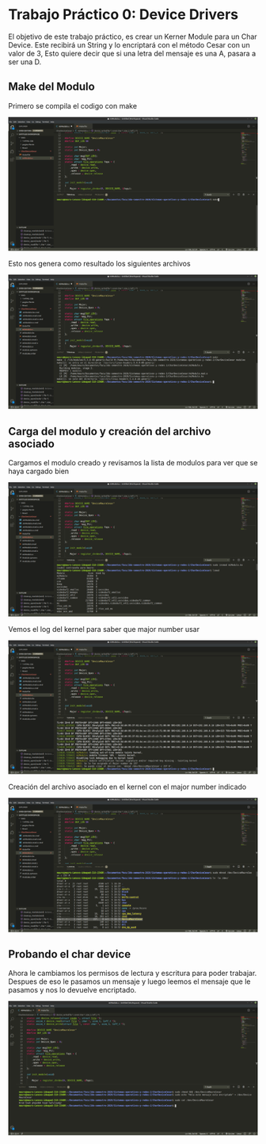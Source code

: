 # Trabajo Práctico 0: Device Drivers

El objetivo de este trabajo práctico, es crear un Kerner Module para un Char Device. Este recibirá un String y lo encriptará con el método Cesar con un valor de 3, Esto quiere decir que si una letra del mensaje es una A, pasara a ser una D.


## Make del Modulo

Primero se compila el codigo con make

![](/Imagenes%20TP0/Captura%20de%20pantalla%20de%202020-10-05%2015-19-00.png)

Esto nos genera como resultado los siguientes archivos

![](/Imagenes%20TP0/Captura%20de%20pantalla%20de%202020-10-05%2015-19-39.png)

## Carga del modulo y creación del archivo asociado

Cargamos el modulo creado y revisamos la lista de modulos para ver que se haya cargado bien

![](/Imagenes%20TP0/Captura%20de%20pantalla%20de%202020-10-05%2018-16-26.png)

Vemos el log del kernel para saber que major number usar

![](/Imagenes%20TP0/Captura%20de%20pantalla%20de%202020-10-05%2018-18-01.png)

Creación del archivo asociado en el kernel con el major number indicado

![](/Imagenes%20TP0/Captura%20de%20pantalla%20de%202020-10-05%2018-20-17.png)

## Probando el char device

Ahora le cambiamos los permisos de lectura y escritura para poder trabajar. Despues de eso le pasamos un mensaje y luego leemos el mensaje que le pasamos y nos lo devuelve encriptado.

![](/Imagenes%20TP0/Captura%20de%20pantalla%20de%202020-10-05%2018-32-32.png)

